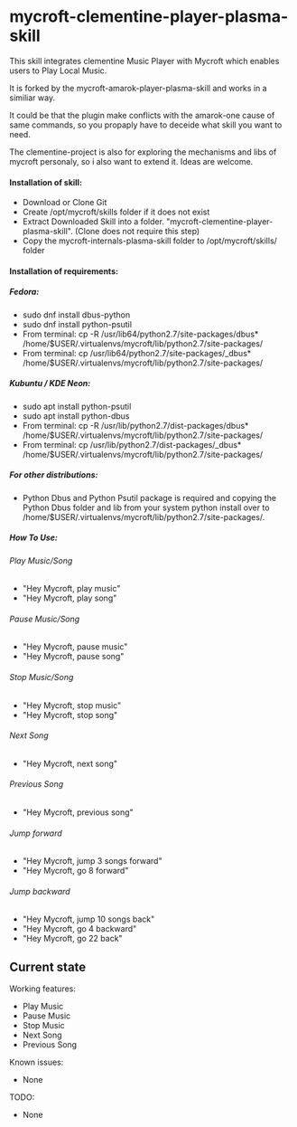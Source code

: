 # mycroft-clementine-player-plasma-skill
This skill integrates clementine Music Player with Mycroft which enables users to Play Local Music.

It is forked by the mycroft-amarok-player-plasma-skill and works in a similiar way.

It could be that the plugin make conflicts with the amarok-one cause of same commands, so you propaply have to deceide what skill you want to need.

The clementine-project is also for exploring the mechanisms and libs of mycroft personaly, so i also want to extend it. Ideas are welcome.

#### Installation of skill:
* Download or Clone Git
* Create /opt/mycroft/skills folder if it does not exist
* Extract Downloaded Skill into a folder. "mycroft-clementine-player-plasma-skill". (Clone does not require this step)
* Copy the mycroft-internals-plasma-skill folder to /opt/mycroft/skills/ folder

#### Installation of requirements:
##### Fedora: 
- sudo dnf install dbus-python
- sudo dnf install python-psutil
- From terminal: cp -R /usr/lib64/python2.7/site-packages/dbus* /home/$USER/.virtualenvs/mycroft/lib/python2.7/site-packages/
- From terminal: cp /usr/lib64/python2.7/site-packages/_dbus* /home/$USER/.virtualenvs/mycroft/lib/python2.7/site-packages/

##### Kubuntu / KDE Neon: 
- sudo apt install python-psutil
- sudo apt install python-dbus
- From terminal: cp -R /usr/lib/python2.7/dist-packages/dbus* /home/$USER/.virtualenvs/mycroft/lib/python2.7/site-packages/
- From terminal: cp /usr/lib/python2.7/dist-packages/_dbus* /home/$USER/.virtualenvs/mycroft/lib/python2.7/site-packages/

##### For other distributions:
- Python Dbus and Python Psutil package is required and copying the Python Dbus folder and lib from your system python install over to /home/$USER/.virtualenvs/mycroft/lib/python2.7/site-packages/.

##### How To Use: 
###### Play Music/Song
- "Hey Mycroft, play music"
- "Hey Mycroft, play song"

###### Pause Music/Song
- "Hey Mycroft, pause music"
- "Hey Mycroft, pause song"

###### Stop Music/Song
- "Hey Mycroft, stop music"
- "Hey Mycroft, stop song"

###### Next Song
- "Hey Mycroft, next song"

###### Previous Song
- "Hey Mycroft, previous song"

###### Jump forward
- "Hey Mycroft, jump 3 songs forward"
- "Hey Mycroft, go 8 forward"

###### Jump backward
- "Hey Mycroft, jump 10 songs back"
- "Hey Mycroft, go 4 backward"
- "Hey Mycroft, go 22 back"

## Current state

Working features:
* Play Music
* Pause Music
* Stop Music
* Next Song
* Previous Song

Known issues:
* None

TODO:
* None
